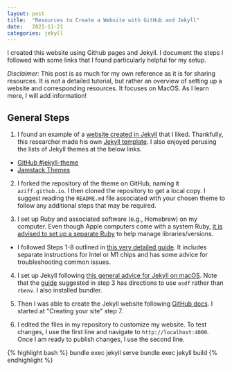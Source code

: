 ```yaml
---
layout: post
title:  "Resources to Create a Website with GitHub and Jekyll"
date:   2021-11-21 
categories: jekyll
---
```


I created this website using Github pages and Jekyll. I document the steps I followed with some links that I found particularly helpful for my setup. 

_Disclaimer:_ This post is as much for my own reference as it is for sharing resources. It is not a detailed tutorial, but rather an overview of setting up a website and corresponding resources. It focuses on MacOS. As I learn more, I will add information!

## General Steps
1. I found an example of a [website created in Jekyll][stevemiller] that I liked. Thankfully, this researcher made his own [Jekyll template][ngvb]. I also enjoyed perusing the lists of Jekyll themes at the below links.
* [GitHub #jekyll-theme][github-jekyll]
* [Jamstack Themes][jamstack-themes]

2. I forked the repository of the theme on GitHub, naming it `aziff.github.io`. I then cloned the repository to get a local copy. I suggest reading the `README.md` file associated with your chosen theme to follow any additional steps that may be required. 

3. I set up Ruby and associated software (e.g., Homebrew) on my computer. Even though Apple computers come with a system Ruby, [it is advised to set up a separate Ruby][use-diff-ruby] to help manage libraries/versions. 
* I followed Steps 1-8 outlined in [this very detailed guide][ruby-guide]. It includes separate instructions for Intel or M1 chips and has some advice for troubleshooting common issues. 

4. I set up Jekyll following [this general advice for Jekyll on macOS][jekyll-macOS]. Note that the [guide][ruby-guide] suggested in step 3 has directions to use `asdf` rather than `rbenv`. I also installed bundler.


5. Then I was able to create the Jekyll website following [GitHub docs][github-docs]. I started at "Creating your site" step 7. 

6. I edited the files in my repository to customize my website. To test changes, I use the first line and navigate to `http://localhost:4000`. Once I am ready to publish changes, I use the second line. 

{% highlight bash %}
bundle exec jekyll serve
bundle exec jekyll build
{% endhighlight %}


[github-docs]: https://docs.github.com/en/pages/setting-up-a-github-pages-site-with-jekyll/creating-a-github-pages-site-with-jekyll
[jekyll-macos]: https://jekyllrb.com/docs/installation/macos/
[ruby-guide]: https://mac.install.guide/ruby/index.html
[use-diff-ruby]: https://www.freecodecamp.org/news/do-not-use-mac-system-ruby-do-this-instead/
[stevemiller]: http://svmiller.com
[ngvb]: https://github.com/svmiller/steve-ngvb-jekyll-template
[github-jekyll]: https://github.com/topics/jekyll-theme
[jamstack-themes]: https://jamstackthemes.dev/ssg/jekyll/

